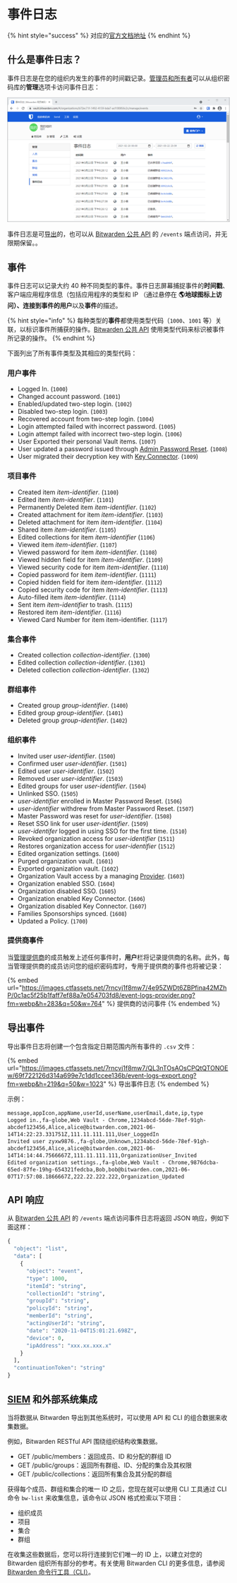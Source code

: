 # 事件日志

{% hint style="success" %}
对应的[官方文档地址](https://bitwarden.com/help/article/event-logs/)
{% endhint %}

## 什么是事件日志？ <a href="#what-are-event-logs" id="what-are-event-logs"></a>

事件日志是在您的组织内发生的事件的时间戳记录。[管理员和所有者](../user-management/user-types-and-access-control.md#user-types)可以从组织密码库的**管理**选项卡访问事件日志：

![事件日志](../../.gitbook/assets/event-logs-updated.png)

事件日志是可[导出](event-logs.md#export-events)的，也可以从 [Bitwarden 公共 API](../bitwarden-public-api.md) 的 `/events` 端点访问，并无限期保留。。

## 事件 <a href="#events" id="events"></a>

事件日志可以记录大约 40 种不同类型的事件。事件日志屏幕捕捉事件的**时间戳**、客户端应用程序信息（包括应用程序的类型和 IP （通过悬停在 **🌎**地球图标上访问）、连接到事件的**用户**以及**事件**的描述。

{% hint style="info" %}
每种类型的**事件**都使用类型代码（`1000`、`1001` 等）关联，以标识事件所捕获的操作。[Bitwarden 公共 API](../bitwarden-public-api.md) 使用类型代码来标识被事件所记录的操作。
{% endhint %}

下面列出了所有事件类型及其相应的类型代码：

### 用户事件 <a href="#user-events" id="user-events"></a>

* Logged In. (`1000`)
* Changed account password. (`1001`)
* Enabled/updated two-step login. (`1002`)
* Disabled two-step login. (`1003`)
* Recovered account from two-step login. (`1004`)
* Login attempted failed with incorrect password. (`1005`)
* Login attempt failed with incorrect two-step login. (`1006`)
* User Exported their personal Vault items. (`1007`)
* User updated a password issued through [Admin Password Reset](../user-management/admin-password-reset.md). (`1008`)
* User migrated their decryption key with [Key Connector](../login-with-sso/key-connector/about-key-connector.md). (`1009`)

### 项目事件 <a href="#item-events" id="item-events"></a>

* Created item _item-identifier_. (`1100`)
* Edited item _item-identifier_. (`1101`)
* Permanently Deleted item _item-identifier_. (`1102`)
* Created attachment for item _item-identifier_. (`1103`)
* Deleted attachment for item _item-identifier_. (`1104`)
* Shared item _item-identifier_. (`1105`)
* Edited collections for item _item-identifier_ (`1106`)
* Viewed item _item-identifier_. (`1107`)
* Viewed password for item _item-identifier_. (`1108`)
* Viewed hidden field for item _item-identifier_. (`1109`)
* Viewed security code for item _item-identifier_. (`1110`)
* Copied password for item _item-identifier_. (`1111`)
* Copied hidden field for item _item-identifier_. (`1112`)
* Copied security code for item _item-identifier_. (`1113`)
* Auto-filled item _item-identifier_. (`1114`)
* Sent item _item-identifier_ to trash. (`1115`)
* Restored item _item-identifier_. (`1116`)
* Viewed Card Number for item item-identifier. (`1117`)

### 集合事件 <a href="#collection-events" id="collection-events"></a>

* Created collection _collection-identifier_. (`1300`)
* Edited collection _collection-identifier_. (`1301`)
* Deleted collection _collection-identifier_. (`1302`)

### 群组事件 <a href="#group-events" id="group-events"></a>

* Created group _group-identifier_. (`1400`)
* Edited group _group-identifier_. (`1401`)
* Deleted group _group-identifier_. (`1402`)

### 组织事件 <a href="#organization-events" id="organization-events"></a>

* Invited user _user-identifier_. (`1500`)
* Confirmed user _user-identifier_. (`1501`)
* Edited user _user-identifier_. (`1502`)
* Removed user _user-identifier_. (`1503`)
* Edited groups for user _user-identifier_. (`1504`)
* Unlinked SSO. (`1505`)
* _user-identifier_ enrolled in Master Password Reset. (`1506`)
* _user-identifier_ withdrew from Master Password Reset. (`1507`)
* Master Password was reset for _user-identifier_. (`1508`)
* Reset SSO link for user _user-identifier_. (`1509`)
* _user-identifer_ logged in using SSO for the first time. (`1510`)
* Revoked organization access for _user-identifier_ (`1511`)
* Restores organization access for _user-identifier_ (`1512`)
* Edited organization settings. (`1600`)
* Purged organization vault. (`1601`)
* Exported organization vault. (`1602`)
* Organization Vault access by a managing [Provider](../../provider-portal/provider-portal-overview.md). (`1603`)
* Organization enabled SSO. (`1604`)
* Organization disabled SSO. (`1605`)
* Organization enabled Key Connector. (`1606`)
* Organization disabled Key Connector. (`1607`)
* Families Sponsorships synced. (`1608`)
* Updated a Policy. (`1700`)

### 提供商事件 <a href="#provider-events" id="provider-events"></a>

当[管理提供商](../../provider-portal/provider-portal-overview.md)的成员触发上述任何事件时，**用户**栏将记录提供商的名称。此外，每当管理提供商的成员访问您的组织密码库时，专用于提供商的事件也将被记录：

{% embed url="https://images.ctfassets.net/7rncvj1f8mw7/4e95ZWDt6ZBPfina42MZhP/0c1ac5f25b1faff7ef88a7e054703fd8/event-logs-provider.png?fm=webp&h=283&q=50&w=764" %}
提供商的访问事件
{% endembed %}

## 导出事件 <a href="#export-events" id="export-events"></a>

导出事件日志将创建一个包含指定日期范围内所有事件的 `.csv` 文件：

{% embed url="https://images.ctfassets.net/7rncvj1f8mw7/QL3nTOsAOsCPQtQTONOEw/69f722126d314a699e7c1dd1ccee136b/event-logs-export.png?fm=webp&h=219&q=50&w=1023" %}
导出事件日志
{% endembed %}

示例：

```
message,appIcon,appName,userId,userName,userEmail,date,ip,type
Logged in.,fa-globe,Web Vault - Chrome,1234abcd-56de-78ef-91gh-abcdef123456,Alice,alice@bitwarden.com,2021-06-14T14:22:23.331751Z,111.11.111.111,User_LoggedIn
Invited user zyxw9876.,fa-globe,Unknown,1234abcd-56de-78ef-91gh-abcdef123456,Alice,alice@bitwarden.com,2021-06-14T14:14:44.7566667Z,111.11.111.111,OrganizationUser_Invited
Edited organization settings.,fa-globe,Web Vault - Chrome,9876dcba-65ed-87fe-19hg-654321fedcba,Bob,bob@bitwarden.com,2021-06-07T17:57:08.1866667Z,222.22.222.222,Organization_Updated
```

## API 响应 <a href="#api-responses" id="api-responses"></a>

从 [Bitwarden 公共 API](../bitwarden-public-api.md) 的 `/events` 端点访问事件日志将返回 JSON 响应，例如下面这样：

```python
{
  "object": "list",
  "data": [
    {
      "object": "event",
      "type": 1000,
      "itemId": "string",
      "collectionId": "string",
      "groupId": "string",
      "policyId": "string",
      "memberId": "string",
      "actingUserId": "string",
      "date": "2020-11-04T15:01:21.698Z",
      "device": 0,
      "ipAddress": "xxx.xx.xxx.x"
    }
  ],
  "continuationToken": "string"
}
```

## [SIEM](https://en.wikipedia.org/wiki/Security\_information\_and\_event\_management) 和外部系统集成 <a href="#siem-and-external-systems-integrations" id="siem-and-external-systems-integrations"></a>

当将数据从 Bitwarden 导出到其他系统时，可以使用 API​​ 和 CLI 的组合数据来收集数据。

例如，Bitwarden RESTful API 围绕组织结构收集数据。

* GET /public/members：返回成员、ID 和分配的群组 ID
* GET /public/groups：返回所有群组、ID、分配的集合及其权限
* GET /public/collections：返回所有集合及其分配的群组

获得每个成员、群组和集合的唯一 ID 之后，您现在就可以使用 CLI 工具通过 CLI 命令 `bw-list` 来收集信息，该命令以 JSON 格式检索以下项目：

* 组织成员
* 项目
* 集合
* 群组

在收集这些数据后，您可以将行连接到它们唯一的 ID 上，以建立对您的 Bitwarden 组织所有部分的参考。有关使用 Bitwarden CLI 的更多信息，请参阅 [Bitwarden 命令行工具（CLI）](../../password-manager/getting-started/bitwarden-cli.md)。
